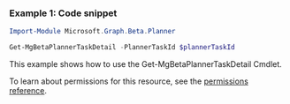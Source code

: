 ### Example 1: Code snippet

```powershellImport-Module Microsoft.Graph.Beta.Planner

Get-MgBetaPlannerTaskDetail -PlannerTaskId $plannerTaskId
```
This example shows how to use the Get-MgBetaPlannerTaskDetail Cmdlet.
To learn about permissions for this resource, see the [permissions reference](/graph/permissions-reference).

